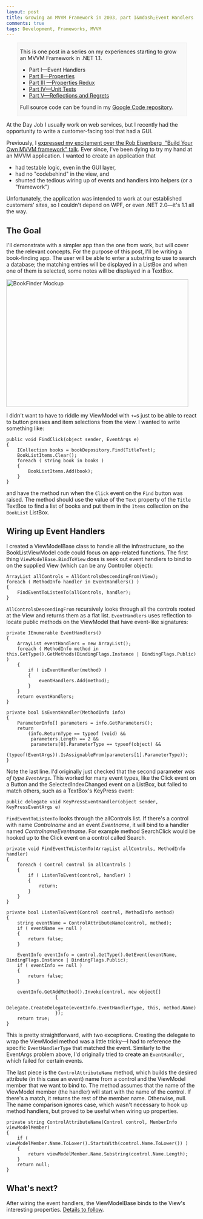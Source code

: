 ```yaml
---
layout: post
title: Growing an MVVM Framework in 2003, part I&mdash;Event Handlers
comments: true
tags: Development, Frameworks, MVVM
---
```


<div style="padding-left:.5em;padding-right:.5em;margin-left:2em;margin-right:2em;border:1px solid #EEE;background-color:#F8F8F8;">

This is one post in a series on my experiences starting to grow an MVVM Framework in .NET 1.1.

* Part I&mdash;Event Handlers
* <a href="{filename}../2010\/11-10-growing-an-mvvm-framework-in-2003-part-ii-properties.md">Part II&mdash;Properties</a>
* <a href="{filename}../2010\/11-21-growing-an-mvvm-framework-in-2003-part-iii-properties-redux.md">Part III &mdash;Properties Redux
* <a href="{filename}../2010\/11-30-growing-an-mvvm-framework-in-2003-part-iv-unit-tests.md">Part IV&mdash;Unit Tests</a>
* <a href="{filename}../2011\/02-15-growing-an-mvvm-framework-in-2003-part-v-reflections-and-regrets.md">Part V&mdash;Reflections and Regrets</a>

Full source code can be found in my <a href="http://code.google.com/p/blairconrad/source/browse/#svn/trunk/BlogExamples/2010-10-mvvm-.net1.1/BookFinder">Google Code repository</a>.

</div>

At the Day Job I usually work on web services, but I recently had the opportunity to write a customer-facing tool that had a GUI.

Previously, I <a href="{filename}../2010\/04-02-watch-even-if-youre-not-building-an-mvvm-app.md">expressed my excitement over the Rob Eisenberg  "Build Your Own MVVM framework" talk</a>. Ever since, I've been dying to try my hand at an MVVM application. I wanted to create an application that

* had testable logic, even in the GUI layer,
* had no "codebehind" in the view, and
* shunted the tedious wiring up of events and handlers into helpers (or a "framework")

Unfortunately, the application was intended to work at our established customers' sites, so I couldn't depend on WPF, or even .NET 2.0&mdash;it's 1.1 all the way.

<h2>The Goal</h2>
I'll demonstrate with a simpler app than the one from work, but will cover the the relevant concepts. For the purpose of this post, I'll be writing a book-finding app. The user will be able to enter a substring to use to search a database; the matching entries will be displayed in a ListBox and when one of them is selected, some notes will be displayed in a TextBox.

<a href="{static}/images/bookfindermockup.png"><img class="aligncenter size-full wp-image-595" title="bookfindermockup" src="{static}/images/bookfindermockup.png" alt="BookFinder Mockup" width="480" height="337" /></a>

I didn't want to have to riddle my ViewModel with <code>+=</code>s just to be able to react to button presses and item selections from the view. I wanted to write something like:

<pre><code class="csharp">public void FindClick(object sender, EventArgs e)
{
    ICollection books = bookDepository.Find(TitleText);
    BookListItems.Clear();
    foreach ( string book in books )
    {
        BookListItems.Add(book);
    }
}</code></pre>
and have the method run when the <code>Click</code> event on the <code>Find</code> button was raised. The method should use the value of the <code>Text</code> property of the <code>Title</code> TextBox to find a list of books and put them in the <code>Items</code> collection on the <code>BookList</code> ListBox.

<h2>Wiring up Event Handlers</h2>
I created a ViewModelBase class to handle all the infrastructure, so the BookListViewModel code could focus on app-related functions. The first thing <code>ViewModelBase.BindToView</code> does is seek out event handlers to bind to on the supplied View (which can be any Controller object):
 
<pre><code class="csharp">ArrayList allControls = AllControlsDescendingFrom(View);
foreach ( MethodInfo handler in EventHandlers() )
{
    FindEventToListenTo(allControls, handler);
}</code></pre>

<code>AllControlsDescendingFrom</code> recursively looks through all the controls rooted at the View and returns them as a flat list. <code>EventHandlers</code> uses reflection to locate public methods on the ViewModel that have event-like signatures:
<pre><code class="csharp">private IEnumerable EventHandlers()
{
    ArrayList eventHandlers = new ArrayList();
    foreach ( MethodInfo method in this.GetType().GetMethods(BindingFlags.Instance | BindingFlags.Public) )
    {
        if ( isEventHandler(method) )
        {
            eventHandlers.Add(method);
        }
    }
    return eventHandlers;
}

private bool isEventHandler(MethodInfo info)
{
    ParameterInfo[] parameters = info.GetParameters();
    return
        (info.ReturnType == typeof (void) &&
         parameters.Length == 2 &&
         parameters[0].ParameterType == typeof(object) &&
         (typeof(EventArgs)).IsAssignableFrom(parameters[1].ParameterType));
}</code></pre>
Note the last line. I'd originally just checked that the second parameter <em>was of type <code>EventArgs</code></em>. This worked for many event types, like the Click event on a Button and the SelectedIndexChanged event on a ListBox, but failed to match others, such as a TextBox's KeyPress event:
<pre><code class="csharp">public delegate void KeyPressEventHandler(object sender, KeyPressEventArgs e)</code></pre>

<code>FindEventToListenTo</code> looks through the allControls list. If there's a control with name <em>Controlname</em> and an event <em>Eventname</em>, it will bind to a handler named <em>ControlnameEventname</em>. For example method SearchClick would be hooked up to the Click event on a control called Search.

<pre><code class="csharp linenos=table">private void FindEventToListenTo(ArrayList allControls, MethodInfo handler)
{
    foreach ( Control control in allControls )
    {
        if ( ListenToEvent(control, handler) )
        {
            return;
        }
    }
}

private bool ListenToEvent(Control control, MethodInfo method)
{
    string eventName = ControlAttributeName(control, method);
    if ( eventName == null )
    {
        return false;
    }
    
    EventInfo eventInfo = control.GetType().GetEvent(eventName, BindingFlags.Instance | BindingFlags.Public);
    if ( eventInfo == null )
    {
        return false;
    }

    eventInfo.GetAddMethod().Invoke(control, new object[]
                  {
                    Delegate.CreateDelegate(eventInfo.EventHandlerType, this, method.Name)
                  });
    return true;
}</code></pre>

This is pretty straightforward, with two exceptions. Creating the delegate to wrap the ViewModel method was a little tricky&mdash;I had to reference the specific <code>EventHandlerType</code> that matched the event. Similarly to the EventArgs problem above, I'd originally tried to create an  <code>EventHandler</code>, which failed for certain events.

The last piece is the <code>ControlAttributeName</code> method, which builds the desired attribute (in this case an event) name from a control and the ViewModel member that we want to bind to. The method assumes that the name of the ViewModel member (the handler) will start with the name of the control. If there's a match, it returns the rest of the member name. Otherwise, null. 
The name comparison ignores case, which wasn't necessary to hook up method handlers, but proved to be useful when wiring up properties.
<pre><code class="csharp">private string ControlAttributeName(Control control, MemberInfo viewModelMember)
{
    if ( viewModelMember.Name.ToLower().StartsWith(control.Name.ToLower()) )
    {
        return viewModelMember.Name.Substring(control.Name.Length);
    }
    return null;
}</code></pre>
<h2>What's next?</h2>
After wiring the event handlers, the ViewModelBase binds to the View's interesting properties. <a href="{filename}../2010\/11-10-growing-an-mvvm-framework-in-2003-part-ii-properties.md">Details to follow</a>.
